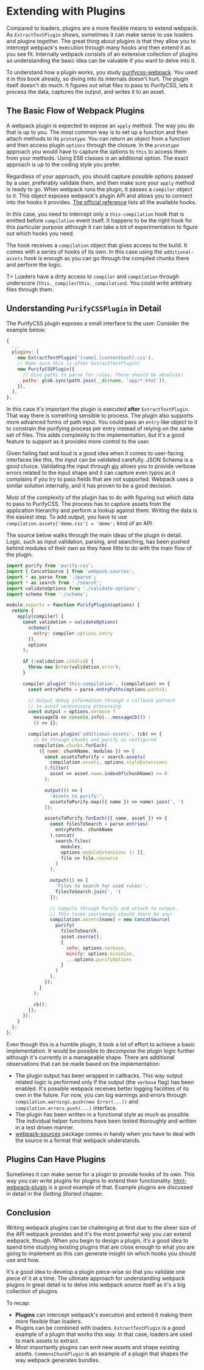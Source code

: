# Extending with Plugins

Compared to loaders, plugins are a more flexible means to extend webpack. As `ExtractTextPlugin` shows, sometimes it can make sense to use loaders and plugins together. The great thing about plugins is that they allow you to intercept webpack's execution through many hooks and then extend it as you see fit. Internally webpack consists of an extensive collection of plugins so understanding the basic idea can be valuable if you want to delve into it.

To understand how a plugin works, you study [purifycss-webpack](https://www.npmjs.com/package/purifycss-webpack). You used it in this book already, so diving into its internals doesn't hurt. The plugin itself doesn't do much. It figures out what files to pass to PurifyCSS, lets it process the data, captures the output, and writes it to an asset.

## The Basic Flow of Webpack Plugins

A webpack plugin is expected to expose an `apply` method. The way you do that is up to you. The most common way is to set up a function and then attach methods to its `prototype`. You can return an object from a function and then access plugin `options` through the closure. In the `prototype` approach you would have to capture the options to `this` to access them from your methods. Using ES6 classes is an additional option. The exact approach is up to the coding style you prefer.

Regardless of your approach, you should capture possible options passed by a user, preferably validate them, and then make sure your `apply` method is ready to go. When webpack runs the plugin, it passes a `compiler` object to it. This object exposes webpack's plugin API and allows you to connect into the hooks it provides. [The official reference](https://webpack.js.org/pluginsapi/compiler/) lists all the available hooks.

In this case, you need to intercept only a `this-compilation` hook that is emitted before `compilation` event itself. It happens to be the right hook for this particular purpose although it can take a bit of experimentation to figure out which hooks you need.

The hook receives a `compilation` object that gives access to the build. It comes with a series of hooks of its own. In this case using the `additional-assets` hook is enough as you can go through the compiled chunks there and perform the logic.

T> Loaders have a dirty access to `compiler` and `compilation` through underscore (`this._compiler`/`this._compilation`). You could write arbitrary files through them.

## Understanding `PurifyCSSPlugin` in Detail

The PurifyCSS plugin exposes a small interface to the user. Consider the example below:

```javascript
{
  ...
  plugins: [
    new ExtractTextPlugin('[name].[contenthash].css'),
    // Make sure this is after ExtractTextPlugin!
    new PurifyCSSPlugin({
      // Give paths to parse for rules. These should be absolute!
      paths: glob.sync(path.join(__dirname, 'app/*.html')),
    }),
  ],
},
```

In this case it's important the plugin is executed **after** `ExtractTextPlugin`. That way there is something sensible to process. The plugin also supports more advanced forms of path input. You could pass an `entry` like object to it to constrain the purifying process per entry instead of relying on the same set of files. This adds complexity to the implementation, but it's a good feature to support as it provides more control to the user.

Given failing fast and loud is a good idea when it comes to user-facing interfaces like this, the input can be validated carefully. JSON Schema is a good choice. Validating the input through [ajv](https://www.npmjs.com/package/ajv) allows you to provide verbose errors related to the input shape and it can capture even typos as it complains if you try to pass fields that are not supported. Webpack uses a similar solution internally, and it has proven to be a good decision.

Most of the complexity of the plugin has to do with figuring out which data to pass to PurifyCSS. The process has to capture assets from the application hierarchy and perform a lookup against them. Writing the data is the easiest step. To add output, you have to use `compilation.assets['demo.css'] = 'demo';` kind of an API.

The source below walks through the main ideas of the plugin in detail. Logic, such as input validation, parsing, and searching, has been pushed behind modules of their own as they have little to do with the main flow of the plugin.

```javascript
import purify from 'purify-css';
import { ConcatSource } from 'webpack-sources';
import * as parse from './parse';
import * as search from './search';
import validateOptions from './validate-options';
import schema from './schema';

module.exports = function PurifyPlugin(options) {
  return {
    apply(compiler) {
      const validation = validateOptions(
        schema({
          entry: compiler.options.entry
        }),
        options
      );

      if (!validation.isValid) {
        throw new Error(validation.error);
      }

      compiler.plugin('this-compilation', (compilation) => {
        const entryPaths = parse.entryPaths(options.paths);

        // Output debug information through a callback pattern
        // to avoid unnecessary processing
        const output = options.verbose ?
          messageCb => console.info(...messageCb()) :
          () => {};

        compilation.plugin('additional-assets', (cb) => {
          // Go through chunks and purify as configured
          compilation.chunks.forEach(
            ({ name: chunkName, modules }) => {
              const assetsToPurify = search.assets(
                compilation.assets, options.styleExtensions
              ).filter(
                asset => asset.name.indexOf(chunkName) >= 0
              );

              output(() => [
                'Assets to purify:',
                assetsToPurify.map(({ name }) => name).join(', ')
              ]);

              assetsToPurify.forEach(({ name, asset }) => {
                const filesToSearch = parse.entries(
                  entryPaths, chunkName
                ).concat(
                  search.files(
                    modules,
                    options.moduleExtensions || [],
                    file => file.resource
                  )
                );

                output(() => [
                  'Files to search for used rules:',
                  filesToSearch.join(', ')
                ]);

                // Compile through Purify and attach to output.
                // This loses sourcemaps should there be any!
                compilation.assets[name] = new ConcatSource(
                  purify(
                    filesToSearch,
                    asset.source(),
                    {
                      info: options.verbose,
                      minify: options.minimize,
                      ...options.purifyOptions
                    }
                  )
                );
              });
            }
          );

          cb();
        });
      });
    }
  };
};
```

Even though this is a humble plugin, it took a lot of effort to achieve a basic implementation. It would be possible to decompose the plugin logic further although it's currently in a manageable shape. There are additional observations that can be made based on the implementation:

* The plugin output has been wrapped in callbacks. This way output related logic is performed only if the output (the `verbose` flag) has been enabled. It's possible webpack receives better logging facilities of its own in the future. For now, you can log warnings and errors through `compilation.warnings.push(new Error(...))` and `compilation.errors.push(...)` interface.
* The plugin has been written in a functional style as much as possible. The individual helper functions have been tested thoroughly and written in a test driven manner.
* [webpack-sources](https://www.npmjs.com/package/webpack-sources) package comes in handy when you have to deal with the source in a format that webpack understands.

## Plugins Can Have Plugins

Sometimes it can make sense for a plugin to provide hooks of its own. This way you can write plugins for plugins to extend their functionality. [html-webpack-plugin](https://www.npmjs.com/package/html-webpack-plugin) is a good example of that. Example plugins are discussed in detail in the *Getting Started* chapter.

## Conclusion

Writing webpack plugins can be challenging at first due to the sheer size of the API webpack provides and it's the most powerful way you can extend webpack, though. When you begin to design a plugin, it's a good idea to spend time studying existing plugins that are close enough to what you are going to implement as this can generate insight on which hooks you should use and how.

It's a good idea to develop a plugin piece-wise so that you validate one piece of it at a time. The ultimate approach for understanding webpack plugins in great detail is to delve into webpack source itself as it's a big collection of plugins.

To recap:

* **Plugins** can intercept webpack's execution and extend it making them more flexible than loaders.
* Plugins can be combined with loaders. `ExtractTextPlugin` is a good example of a plugin that works this way. In that case, loaders are used to mark assets to extract.
* Most importantly plugins can emit new assets and shape existing assets. `CommonsChunkPlugin` is an example of a plugin that shapes the way webpack generates bundles.
